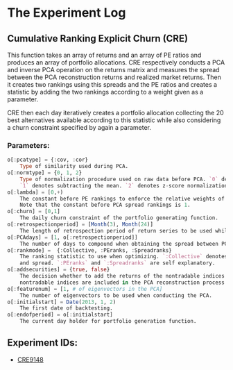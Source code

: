 # The Experiment Log

## Cumulative Ranking Explicit Churn (CRE)

This function takes an array of returns and an array of PE ratios and produces an array of portfolio allocations. 
CRE respectively conducts a PCA and inverse PCA operation on the returns matrix and measures the spread 
between the PCA reconstruction returns and realized market returns. Then it creates two rankings using this 
spreads and the PE ratios and creates a statistic by adding the two rankings according to a weight given as a parameter.

CRE then each day iteratively creates a portfolio allocation collecting the 20 best alternatives available according to this 
statistic while also considering a churn constraint specified by again a parameter.

### Parameters:

```julia
o[:pcatype] = {:cov, :cor}
    Type of similarity used during PCA.
o[:normtype] = {0, 1, 2} 
    Type of normalization procedure used on raw data before PCA. `0` denotes no normalization. 
    `1` denotes subtracting the mean. `2` denotes z-score normalization. 
o[:lambda] = [0,+)
    The constant before PE rankings to enforce the relative weights of PCA spread and PE rankings. 
    Note that the constant before PCA spread rankings is 1. 
o[:churn] = [0,1]
    The daily churn constraint of the portfolio generating function.
o[:retrospectionperiod] = [Month(3), Month(24)]
    The length of retrospection period of return series to be used while doing PCA.
o[:PCAdays] = [1, o[:retrospectionperiod]]
    The number of days to compound when obtaining the spread between PCA reconstruction and market returns.
o[:rankmode] =  {:Collective, :PEranks, :Spreadranks}  
    The ranking statistic to use when optimizing. `:Collective` denotes the statistic obtained by using both PE
    and spread. `:PEranks` and `:Spreadranks` are self explanatory.
o[:addsecurities] = {true, false} 
    The decision whether to add the returns of the nontradable indices to the PCA analysis. If true, the 
    nontradable indices are included in the PCA reconstruction process but are disregarded during trading.
o[:featurenum] = [1, # of eigenvectors in the PCA]
    The number of eigenvectors to be used when conducting the PCA.  
o[:initialstart] = Date(2013, 1, 2)
    The first date of backtesting.
o[:endofperiod] = o[:initialstart]
    The current day holder for portfolio generation function. 
```
## Experiment IDs:

*   [CRE9148](https://github.com/ahmetumutdurmus/kareexperiments/blob/master/docs/src/CRE9148.md)

